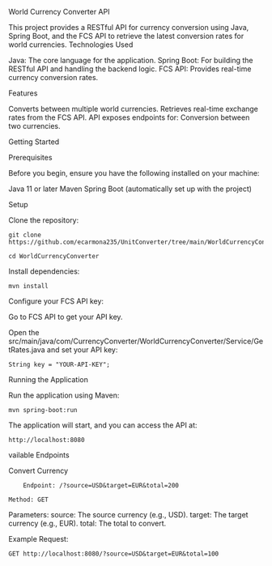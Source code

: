World Currency Converter API

This project provides a RESTful API for currency conversion using Java, Spring Boot, and the FCS API to retrieve the latest conversion rates for world currencies.
Technologies Used

  Java: The core language for the application.
  Spring Boot: For building the RESTful API and handling the backend logic.
  FCS API: Provides real-time currency conversion rates.

Features

  Converts between multiple world currencies.
  Retrieves real-time exchange rates from the FCS API.
  API exposes endpoints for:
        Conversion between two currencies.

Getting Started

Prerequisites

Before you begin, ensure you have the following installed on your machine:

   Java 11 or later
   Maven 
   Spring Boot (automatically set up with the project)

Setup

  Clone the repository:

    git clone https://github.com/ecarmona235/UnitConverter/tree/main/WorldCurrencyConverter
    
    cd WorldCurrencyConverter

Install dependencies:

    mvn install

Configure your FCS API key:

  Go to FCS API to get your API key.
  
  Open the src/main/java/com/CurrencyConverter/WorldCurrencyConverter/Service/GetRates.java and set your API key:
  
    String key = "YOUR-API-KEY";

Running the Application

  Run the application using Maven:

    mvn spring-boot:run

  The application will start, and you can access the API at:

    http://localhost:8080

vailable Endpoints

  Convert Currency

        Endpoint: /?source=USD&target=EUR&total=200

    Method: GET

  Parameters:
       source: The source currency (e.g., USD).
       target: The target currency (e.g., EUR).
       total: The total to convert.

  Example Request:

    GET http://localhost:8080/?source=USD&target=EUR&total=100
    
